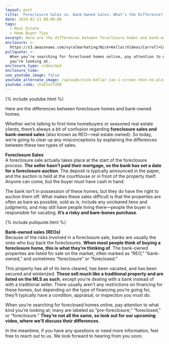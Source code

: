 ```yaml
---
layout: post
title: 'Foreclosure Sales vs. Bank-Owned Sales: What’s the Difference?'
date: 2019-01-11 00:00:00
tags:
  - Real Estate
  - Home Buyer Tips
excerpt: Here are the differences between foreclosure homes and bank-owned homes.
enclosure: >-
  https://s3.amazonaws.com/vyralmarketing/Nick+Kellar/Videos/Carroll+County+Real+Estate+-+Foreclosure+Sales+vs.+Bank-Owned+Sales-+Whats+the+Difference_.mp4
pullquote: >-
  When you’re searching for foreclosed homes online, pay attention to what kind
  you’re looking at.
enclosure_type: video/mp4
enclosure_time:
use_youtube_image: false
youtube_alternate_image: /uploads/nick-kellar-jan-1-screen-shot-no-play.jpg
youtube_code: ihsEIxVTZD0
---
```


{% include youtube.html %}

Here are the differences between foreclosure homes and bank-owned homes.

Whether we’re talking to first-time homebuyers or seasoned real estate clients, there’s always a bit of confusion regarding **foreclosure sales and bank-owned sales** (also known as REO—real estate owned). So today, we’re going to clear up any misconceptions by explaining the differences between these two types of sales.

**Foreclosure Sales**<br>A foreclosure sale actually takes place at the start of the foreclosure process. **The seller hasn’t paid their mortgage, so the bank has set a date for a foreclosure auction**. The deposit is typically announced in the paper, and the auction is held at the courthouse or in front of the property itself. Anyone can come, but the buyer must have cash in hand.

The bank isn’t in possession of these homes, but they do have the right to auction them off. What makes these sales difficult is that the properties are often as bare as possible, sold as is, include any uncleared liens and judgments, and may still have people living there—people the buyer is responsible for vacating. **It’s a risky and bare-bones purchase**.

{% include pullquote.html %}

**Bank-owned sales (REOs)**<br>Because of the risks involved in a foreclosure sale, banks are usually the ones who buy back the foreclosures. **When most people think of buying a foreclosure home, this is what they’re thinking of**. The bank-owned properties are listed for sale on the market, often marked as “REO,” “bank-owned,” and sometimes “foreclosure” or “foreclosed.”

This property has all of its liens cleared, has been vacated, and has been secured and winterized. **These sell much like a traditional property and are listed on the MLS as such**, except you’re dealing with a bank instead of with a traditional seller. There usually aren’t any restrictions on financing for these homes, but depending on the type of financing you’re going for, they’ll typically have a condition, appraisal, or inspection you must do.

When you’re searching for foreclosed homes online, pay attention to what kind you’re looking at; many are labeled as “pre-foreclosure,” “foreclosed,” or “foreclosure.” **They’re not all the same, so look out for our upcoming video, where we’ll discuss their differences**.

In the meantime, if you have any questions or need more information, feel free to reach out to us. We look forward to hearing from you soon.
